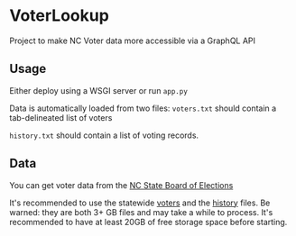 # VoterLookup
Project to make NC Voter data more accessible via a GraphQL API

## Usage
Either deploy using a WSGI server or run ```app.py```

Data is automatically loaded from two files:
```voters.txt``` should contain a tab-delineated list of voters

```history.txt``` should contain a list of voting records.

## Data
You can get voter data from the [NC State Board of Elections](https://www.ncsbe.gov/Public-Records-Data-Info/Election-Results-Data)

It's recommended to use the statewide [voters](http://dl.ncsbe.gov/data/ncvoter_Statewide.zip) and the [history](http://dl.ncsbe.gov/data/ncvhis_Statewide.zip) files. Be warned: they are both 3+ GB files and may take a while to process. It's recommended to have at least 20GB of free storage space before starting.
